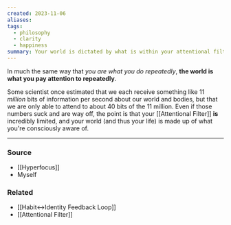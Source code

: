 ```yaml
---
created: 2023-11-06
aliases: 
tags:
  - philosophy
  - clarity
  - happiness
summary: Your world is dictated by what is within your attentional filter. Pay attention to what makes you happier & healthier.
---
```

In much the same way that *you are what you do repeatedly*, **the world is what you pay attention to repeatedly**. 

Some scientist once estimated that we each receive something like 11 *million* bits of information per second about our world and bodies, but that we are only able to attend to about 40 bits of the 11 million. Even if those numbers suck and are way off, the point is that your [[Attentional Filter]] **is** incredibly limited, and your world (and thus your life) is made up of what you're consciously aware of.

****
### Source
- [[Hyperfocus]]
- Myself

### Related
- [[Habit↔Identity Feedback Loop]]
- [[Attentional Filter]]